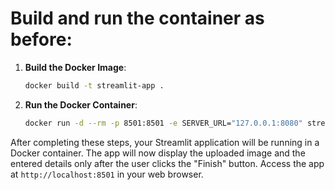 
# Build and run the container as before:

1. **Build the Docker Image**:
   ```bash
   docker build -t streamlit-app .
   ```

2. **Run the Docker Container**:
   ```bash
   docker run -d --rm -p 8501:8501 -e SERVER_URL="127.0.0.1:8080" streamlit-app
   ```

After completing these steps, your Streamlit application will be running in a Docker container. The app will now display the uploaded image and the entered details only after the user clicks the "Finish" button. Access the app at `http://localhost:8501` in your web browser.